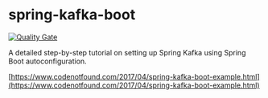 # spring-kafka-boot

[![Quality Gate](https://sonarqube.com/api/badges/gate?key=com.codenotfound:spring-kafka-boot)](https://sonarqube.com/dashboard/index/com.codenotfound:spring-kafka-boot)

A detailed step-by-step tutorial on setting up Spring Kafka using Spring Boot autoconfiguration.

[https://www.codenotfound.com/2017/04/spring-kafka-boot-example.html](https://www.codenotfound.com/2017/04/spring-kafka-boot-example.html)

